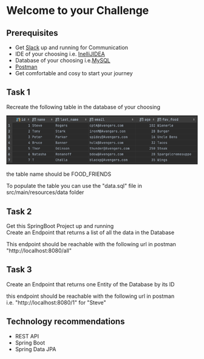 # Welcome to your Challenge
 


## Prerequisites
* Get [Slack](https://slack.com/intl/de-de/downloads) up and running for Communication 
* IDE of your choosing i.e. [InelliJIDEA](https://www.jetbrains.com/de-de/idea/download)
* Database of your choosing i.e.[MySQL](https://www.mysql.com/de/downloads/)
* [Postman](https://www.postman.com/downloads/)
* Get comfortable and cosy to start your journey

## Task 1
Recreate the following table in the database of your choosing

![image info](ExampleTable.png)

the table name should be FOOD_FRIENDS

To populate the table you can use the "data.sql" file in src/main/resources/data folder

## Task 2

Get this SpringBoot Project up and running  
Create an Endpoint that returns a list of all the data in the Database

This endpoint should be reachable with the following url in postman "http://localhost:8080/all"

## Task 3

Create an Endpoint that returns one Entity of the Database by its ID 

this endpoint should be reachable with the following url in postman  
i.e. "http://localhost:8080/1" for "Steve"

## Technology recommendations
* REST API
* Spring Boot
* Spring Data JPA
 

